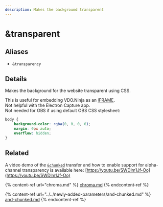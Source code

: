 ```yaml
---
description: Makes the background transparent
---
```


# \&transparent

## Aliases

* `&transparency`

## Details

Makes the background for the website transparent using CSS.

This is useful for embedding VDO.Ninja as an [IFRAME](https://developer.mozilla.org/en-US/docs/Web/HTML/Element/iframe).\
Not helpful with the Electron Capture app.\
Not needed for OBS if using default OBS CSS stylesheet:

```css
body {
    background-color: rgba(0, 0, 0, 0);
    margin: 0px auto;
    overflow: hidden;
}
```

## Related

A video demo of the [`&chunked`](../../newly-added-parameters/and-chunked.md) transfer and how to enable support for alpha-channel transparency is available here: [https://youtu.be/SWDlm1Jf-Oo](https://youtu.be/SWDlm1Jf-Oo)

{% content-ref url="chroma.md" %}
[chroma.md](chroma.md)
{% endcontent-ref %}

{% content-ref url="../../newly-added-parameters/and-chunked.md" %}
[and-chunked.md](../../newly-added-parameters/and-chunked.md)
{% endcontent-ref %}
